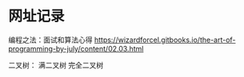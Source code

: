 # 网址记录

编程之法：面试和算法心得
https://wizardforcel.gitbooks.io/the-art-of-programming-by-july/content/02.03.html

二叉树：
满二叉树 完全二叉树
